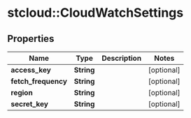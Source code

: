 # stcloud::CloudWatchSettings

## Properties
| Name                | Type       | Description | Notes      |
| ------------------- | ---------- | ----------- | ---------- |
| **access_key**      | **String** |             | [optional] |
| **fetch_frequency** | **String** |             | [optional] |
| **region**          | **String** |             | [optional] |
| **secret_key**      | **String** |             | [optional] |
